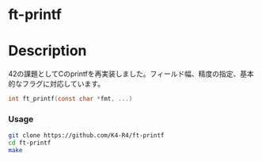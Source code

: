 # ft-printf
# Description
42の課題としてCのprintfを再実装しました。フィールド幅、精度の指定、基本的なフラグに対応しています。
```c
int ft_printf(const char *fmt, ...)
```
### Usage
```bash
git clone https://github.com/K4-R4/ft-printf
cd ft-printf
make
```
